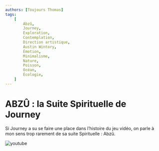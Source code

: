 ```yaml
---
authors: [Toujours Thomas]
tags:
    [
        Abzû,
        Journey,
        Exploration,
        Contemplation,
        Direction artistique,
        Austin Wintory,
        Émotion,
        Minimalisme,
        Nature,
        Poisson,
        Océan,
        Écologie,
    ]
---
```


# ABZÛ : la Suite Spirituelle de Journey

Si Journey a su se faire une place dans l’histoire du jeu vidéo, on parle à mon sens trop rarement de sa suite Spirituelle : Abzû.

![youtube](https://www.youtube.com/watch?v=7LEi8ERmzxk)
